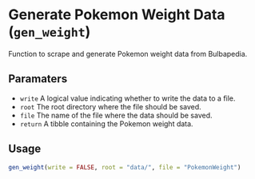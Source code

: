 # Generate Pokemon Weight Data (`gen_weight`)

Function to scrape and generate Pokemon weight data from Bulbapedia.

## Paramaters
 - `write` A logical value indicating whether to write the data to a file.
 - `root` The root directory where the file should be saved.
 - `file` The name of the file where the data should be saved.
 - `return` A tibble containing the Pokemon weight data.

## Usage
```r
gen_weight(write = FALSE, root = "data/", file = "PokemonWeight")
```